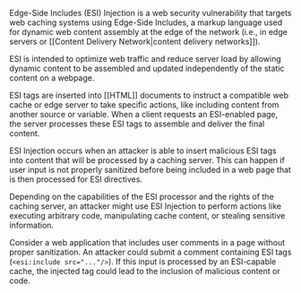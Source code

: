Edge-Side Includes (ESI) Injection is a web security vulnerability that targets web caching systems using Edge-Side Includes, a markup language used for dynamic web content assembly at the edge of the network (i.e., in edge servers or [[Content Delivery Network|content delivery networks]]).

ESI is intended to optimize web traffic and reduce server load by allowing dynamic content to be assembled and updated independently of the static content on a webpage.

ESI tags are inserted into [[HTML]] documents to instruct a compatible web cache or edge server to take specific actions, like including content from another source or variable. When a client requests an ESI-enabled page, the server processes these ESI tags to assemble and deliver the final content.

ESI Injection occurs when an attacker is able to insert malicious ESI tags into content that will be processed by a caching server. This can happen if user input is not properly sanitized before being included in a web page that is then processed for ESI directives.

Depending on the capabilities of the ESI processor and the rights of the caching server, an attacker might use ESI Injection to perform actions like executing arbitrary code, manipulating cache content, or stealing sensitive information.

Consider a web application that includes user comments in a page without proper sanitization. An attacker could submit a comment containing ESI tags (`<esi:include src="..."/>`). If this input is processed by an ESI-capable cache, the injected tag could lead to the inclusion of malicious content or code.
